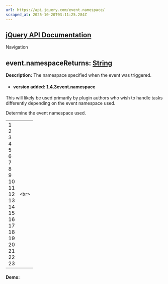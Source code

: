 ```yaml
---
url: https://api.jquery.com/event.namespace/
scraped_at: 2025-10-20T03:11:25.284Z
---
```


## [jQuery API Documentation](https://jquery.com/ "jQuery API Documentation")

Navigation

## event.namespaceReturns: [String](http://api.jquery.com/Types/\#String)

**Description:** The namespace specified when the event was triggered.

- #### version added: [1.4.3](https://api.jquery.com/category/version/1.4.3/)event.namespace


This will likely be used primarily by plugin authors who wish to handle tasks differently depending on the event namespace used.

Determine the event namespace used.

|     |     |
| --- | --- |
| 1<br>2<br>3<br>4<br>5<br>6<br>7<br>8<br>9<br>10<br>11<br>12<br>13<br>14<br>15<br>16<br>17<br>18<br>19<br>20<br>21<br>22<br>23 | ```<br>``` |

#### Demo: